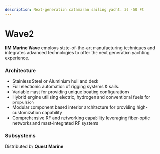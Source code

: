 ```yaml
---
description: Next-generation catamaran sailing yacht. 30 -50 Ft
---
```


# Wave2

**IIM Marine Wave** employs state-of-the-art manufacturing techniques and integrates advanced technologies to offer the next generation yachting experience.

### Architecture

* Stainless Steel or Aluminium hull and deck
* Full electronic automation of rigging systems & sails.
* Variable mast for providing unique boating configurations
* Hybrid engine utilising electric, hydrogen and conventional fuels for propulsion
* Modular component based interior architecture for providing high-customization capability
* Comprehensive RF and networking capability leveraging fiber-optic networks and mast-integrated RF systems

### Subsystems



Distributed by **Quest Marine**

